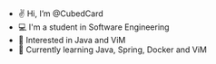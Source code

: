 - ✌️ Hi, I’m @CubedCard
- 💻 I'm a student in Software Engineering
- 👀 Interested in Java and ViM
- 🌱 Currently learning Java, Spring, Docker and ViM

<!---
CubedCard/CubedCard is a ✨ special ✨ repository because its `README.md` (this file) appears on your GitHub profile.
You can click the Preview link to take a look at your changes.
--->
